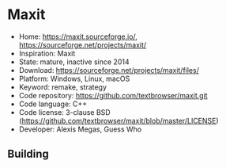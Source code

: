 # Maxit

- Home: https://maxit.sourceforge.io/, https://sourceforge.net/projects/maxit/
- Inspiration: Maxit
- State: mature, inactive since 2014
- Download: https://sourceforge.net/projects/maxit/files/
- Platform: Windows, Linux, macOS
- Keyword: remake, strategy
- Code repository: https://github.com/textbrowser/maxit.git
- Code language: C++
- Code license: 3-clause BSD (https://github.com/textbrowser/maxit/blob/master/LICENSE)
- Developer: Alexis Megas, Guess Who

## Building
